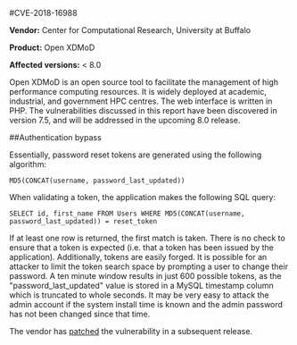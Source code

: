 #CVE-2018-16988

**Vendor:** Center for Computational Research, University at Buffalo

**Product:** Open XDMoD

**Affected versions:** < 8.0

Open XDMoD is an open source tool to facilitate the management of high performance computing resources. It is widely deployed at academic, industrial, and government HPC centres. The web interface is written in PHP. The vulnerabilities discussed in this report have been discovered in version 7.5, and will be addressed in the upcoming 8.0 release.

##Authentication bypass

Essentially, password reset tokens are generated using the following algorithm:

  `MD5(CONCAT(username, password_last_updated))`

When validating a token, the application makes the following SQL query:

  `SELECT id, first_name FROM Users WHERE MD5(CONCAT(username, password_last_updated)) = reset_token`

If at least one row is returned, the first match is taken. There is no check to ensure that a token is expected (i.e. that a token has been issued by the application). Additionally, tokens are easily forged. It is possible for an attacker to limit the token search space by prompting a user to change their password. A ten minute window results in just 600 possible tokens, as the "password_last_updated" value is stored in a MySQL timestamp column which is truncated to whole seconds. It may be very easy to attack the admin account if the system install time is known and the admin password has not been changed since that time.

The vendor has [patched](https://github.com/ubccr/xdmod/pull/672/files) the vulnerability in a subsequent release.

